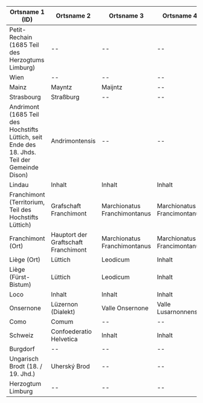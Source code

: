| Ortsname 1 (ID) | Ortsname 2 | Ortsname 3 | Ortsname 4 |Link Wididata | Link WHG |
| -------- | -------- | -------- | -------- | -------- | -------- |
| Petit-Rechain (1685 Teil des Herzogtums Limburg)  | -- |  --  | --  | https://www.wikidata.org/wiki/Q630870   | http://whgazetteer.org/places/13902634/portal  |
| Wien   | --   | --   | --   | https://www.wikidata.org/wiki/Q1741      | http://whgazetteer.org/places/12346175/portal# |
| Mainz  | Mayntz    | Maijntz   |--   | https://www.wikidata.org/wiki/Q1720      | http://whgazetteer.org/places/13067462/portal   |
| Strasbourg   | Straßburg   | --   |--   | https://www.wikidata.org/wiki/Q6602     | http://whgazetteer.org/places/12481324/portal   |
| Andrimont (1685 Teil des Hochstifts Lüttich, seit Ende des 18. Jhds. Teil der Gemeinde Dison)  | Andrimontensis   | --   | --   | https://www.wikidata.org/wiki/Q2846884   | http://whgazetteer.org/places/12502346/portal   |
| Lindau   | Inhalt   | Inhalt   |Inhalt   | https://www.wikidata.org/wiki/Q153969   | http://whgazetteer.org/places/12653456/portal   |
| Franchimont (Territorium, Teil des Hochstifts Lüttich)    | Grafschaft Franchimont   | Marchionatus Franchimontanus   | Marchionatus Francimontanus   | https://www.wikidata.org/wiki/Q3294806   | [in WHG nur ORT vorhanden]   |
| Franchimont (Ort)   | Hauptort der Graftschaft Franchimont   | Marchionatus Franchimontanus   | Marchionatus Francimontanus   | https://www.wikidata.org/wiki/Q3081172   | http://whgazetteer.org/places/12353020/portal   |
| Liège (Ort)   | Lüttich   | Leodicum    |Inhalt   | https://www.wikidata.org/wiki/Q3992   | http://whgazetteer.org/places/12904628/portal   |
| Liège (Fürst-Bistum)   | Lüttich   | Leodicum    |Inhalt   | https://www.wikidata.org/wiki/Q158835   | [in WHG nur Ort vorhanden]   |
| Loco   | Inhalt   | Inhalt   |Inhalt   | https://www.wikidata.org/wiki/Q3257758   | http://whgazetteer.org/places/13458395/portal   |
| Onsernone   | Lüzernon (Dialekt)   | Valle Onsernone   | Valle Lusarnonnensis  | https://www.wikidata.org/wiki/Q67664   | http://whgazetteer.org/places/12586942/portal   |
| Como   | Comum   | --   |--   | https://www.wikidata.org/wiki/Q1308   | http://whgazetteer.org/places/12862979/portal   |
| Schweiz   | Confoederatio Helvetica   | Inhalt   |Inhalt   | https://www.wikidata.org/wiki/Q39  | http://whgazetteer.org/places/14152995/portal  |
| Burgdorf   | --   | --   | --   | https://www.wikidata.org/wiki/Q68311  | http://whgazetteer.org/places/13360070/portal   |
| Ungarisch Brodt (18. / 19. Jhd.) | Uherský Brod | -- | -- | https://www.wikidata.org/wiki/Q664895 | http://whgazetteer.org/places/14176744/portal |
| Herzogtum Limburg   | --   | --   | -- | https://www.wikidata.org/wiki/Q697787  | [nur Ort und moderne Region]   |



